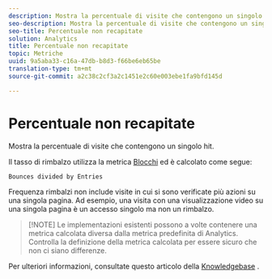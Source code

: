 ```yaml
---
description: Mostra la percentuale di visite che contengono un singolo hit.
seo-description: Mostra la percentuale di visite che contengono un singolo hit.
seo-title: Percentuale non recapitate
solution: Analytics
title: Percentuale non recapitate
topic: Metriche
uuid: 9a5aba33-c16a-47db-b8d3-f66be6eb65be
translation-type: tm+mt
source-git-commit: a2c38c2cf3a2c1451e2c60e003ebe1fa9bfd145d

---
```



# Percentuale non recapitate

Mostra la percentuale di visite che contengono un singolo hit.

Il tasso di rimbalzo utilizza la metrica [Blocchi](../../../components/c-variables/c-metrics/metrics-bounces.md#concept_2A92D575504E4522B860AB44B0621593) ed è calcolato come segue:

`Bounces divided by Entries`

Frequenza rimbalzi non include visite in cui si sono verificate più azioni su una singola pagina. Ad esempio, una visita con una visualizzazione video su una singola pagina è un accesso singolo ma non un rimbalzo.

> [!NOTE] Le implementazioni esistenti possono a volte contenere una metrica calcolata diversa dalla metrica predefinita di Analytics. Controlla la definizione della metrica calcolata per essere sicuro che non ci siano differenze.

Per ulteriori informazioni, consultate questo articolo della [Knowledgebase](https://marketing.adobe.com/resources/help/en_US/home/index.html#kb-analytics-comparing-bounces-and-single-access) .
